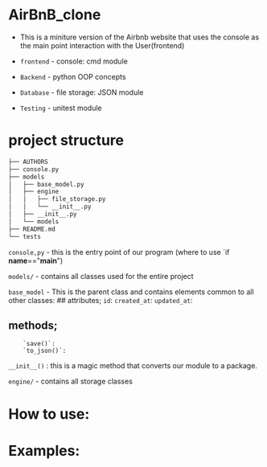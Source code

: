# AirBnB_clone
- This is a miniture version of the Airbnb website that uses the console as the main point interaction with the User(frontend)

- `frontend` - console: cmd module

- `Backend` - python OOP concepts

- `Database` - file storage: JSON module

- `Testing` - unitest module



# project structure
```bash
├── AUTHORS
├── console.py
├── models
│   ├── base_model.py
│   ├── engine
│   │   ├── file_storage.py
│   │   └── __init__.py
│   ├── __init__.py
│   └── models
├── README.md
└── tests

```

`console,py` - this is the entry point of our program (where to use `if __name__=="__main__")

`models/` - contains all classes used for the entire project

`base_model` - This is the parent class and contains elements common to all other classes:
    ## attributes;
        `id`:
        `created_at`:
        `updated_at`:
   ## methods;
        `save()`:
        `to_json()`:

`__init__()` : this is  a magic method that converts our module to a package.

`engine/` - contains all storage classes


# How to use:




# Examples:



